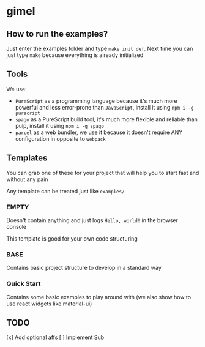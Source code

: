 # gimel

## How to run the examples?

Just enter the examples folder and type `make init def`. Next time you can just type `make` because everything is already initialized

## Tools

We use:
* `PureScript` as a programming language because it's much more powerful and less error-prone than `JavaScript`, install it using `npm i -g purscript`
* `spago` as a PureScript build tool, it's much more flexible and reliable than pulp, install it using `npm i -g spago`
* `parcel` as a web bundler, we use it because it doesn't require ANY configuration in opposite to `webpack`

## Templates

You can grab one of these for your project that will help you to start fast and without any pain

Any template can be treated just like `examples/`

### EMPTY

Doesn't contain anything and just logs `Hello, world!` in the browser console

This template is good for your own code structuring

### BASE

Contains basic project structure to develop in a standard way

### Quick Start

Contains some basic examples to play around with (we also show how to use react widgets like material-ui)

## TODO
[x] Add optional affs
[ ] Implement Sub